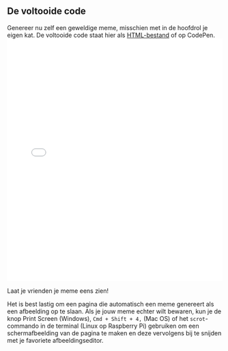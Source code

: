 ## De voltooide code

Genereer nu zelf een geweldige meme, misschien met in de hoofdrol je eigen kat. De voltooide code staat hier als [HTML-bestand](resources/index.html) of op CodePen. <iframe height='567' scrolling='no' title='Kat meme-generator' src='//codepen.io/rpflaura/embed/NbbveK/?height=567&theme-id=0&default-tab=js,result&embed-version=2' frameborder='no' allowtransparency='true' allowfullscreen='true' style='width: 100%;' mark="crwd-mark">Bekijk de Pen <a href='https://codepen.io/rpflaura/pen/NbbveK/'>Cat Meme Generator</a> door Laura Sach (<a href='https://codepen.io/rpflaura'>@rpflaura</a>) op <a href='https://codepen.io'>CodePen</a>.
</iframe>

Laat je vrienden je meme eens zien!

Het is best lastig om een pagina die automatisch een meme genereert als een afbeelding op te slaan. Als je jouw meme echter wilt bewaren, kun je de knop Print Screen (Windows), ` Cmd + Shift + 4, ` (Mac OS) of het `scrot`-commando in de terminal (Linux op Raspberry Pi) gebruiken om een schermafbeelding van de pagina te maken en deze vervolgens bij te snijden met je favoriete afbeeldingseditor.
